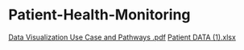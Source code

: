 # Patient-Health-Monitoring 
[Data Visualization Use Case and Pathways .pdf](https://github.com/Diza007/Patient-Health-Monitoring/files/14207676/Data.Visualization.Use.Case.and.Pathways.pdf)
[Patient DATA (1).xlsx](https://github.com/Diza007/Patient-Health-Monitoring/files/14207681/Patient.DATA.1.xlsx)
